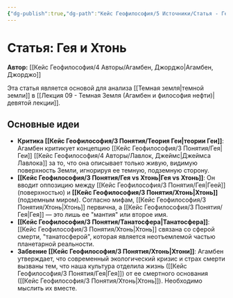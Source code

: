 ```yaml
---
{"dg-publish":true,"dg-path":"Кейс Геофилософия/5 Источники/Статья - Гея и Хтонь (Агамбен)","permalink":"/kejs-geofilosofiya/5-istochniki/statya-geya-i-hton-agamben/","dgShowLocalGraph":true}
---
```



# Статья: Гея и Хтонь

**Автор:** [[Кейс Геофилософия/4 Авторы/Агамбен, Джорджо\|Агамбен, Джорджо]]

Эта статья является основой для анализа [[Темная земля\|темной земли]] в [[Лекция 09 - Темная Земля (Агамбен и философия нефти)\|девятой лекции]].

## Основные идеи
- **Критика [[Кейс Геофилософия/3 Понятия/Теория Геи\|теории Геи]]**: Агамбен критикует концепцию [[Кейс Геофилософия/3 Понятия/Гея\|Геи]] [[Кейс Геофилософия/4 Авторы/Лавлок, Джеймс\|Джеймса Лавлока]] за то, что она описывает только живую, видимую поверхность Земли, игнорируя ее темную, подземную сторону.
- **[[Кейс Геофилософия/3 Понятия/Гея vs Хтонь\|Гея vs Хтонь]]**: Он вводит оппозицию между [[Кейс Геофилософия/3 Понятия/Гея\|Геей]] (поверхностью) и **[[Кейс Геофилософия/3 Понятия/Хтонь\|Хтонь]]** (подземным миром). Согласно мифам, [[Кейс Геофилософия/3 Понятия/Хтонь\|Хтонь]] первична, а [[Кейс Геофилософия/3 Понятия/Гея\|Гея]] — это лишь ее "мантия" или второе имя.
- **[[Кейс Геофилософия/3 Понятия/Танатосфера\|Танатосфера]]**: [[Кейс Геофилософия/3 Понятия/Хтонь\|Хтонь]] связана со сферой смерти, "танатосферой", которая является неотъемлемой частью планетарной реальности.
- **Забвение [[Кейс Геофилософия/3 Понятия/Хтонь\|Хтони]]**: Агамбен утверждает, что современный экологический кризис и страх смерти вызваны тем, что наша культура отделила жизнь ([[Кейс Геофилософия/3 Понятия/Гея\|Гея]]) от ее смертного основания ([[Кейс Геофилософия/3 Понятия/Хтонь\|Хтонь]]). Необходимо мыслить их вместе.